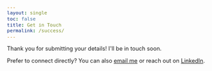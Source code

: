 ```yaml
---
layout: single
toc: false
title: Get in Touch
permalink: /success/
---
```


<style>
  body {
    font-size: 0.8em; /* Adjust font size just for this page */
  }
</style>


Thank you for submitting your details! I'll be in touch soon.

Prefer to connect directly? You can also [email me](mailto:t.ballard@uq.edu.au) or reach out on [LinkedIn](https://www.linkedin.com/in/tim-ballard-ba8ba625/).

